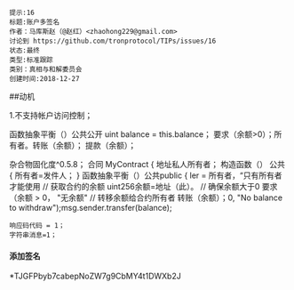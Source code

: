 ```
提示:16
标题:账户多签名
作者：马库斯赵（@赵红）<zhaohong229@gmail.com>
讨论到 https://github.com/tronprotocol/TIPs/issues/16
状态:最终
类型:标准跟踪
类别：真相与和解委员会
创建时间:2018-12-27
```



##动机

1.不支持帐户访问控制；

函数抽象平衡（）公共公开
uint balance = this.balance；
要求（余额>0）；所有者。转账（余额）；
提款（余额）；

杂合物固化度^0.5.8；
合同 MyContract {
地址私人所有者；
构造函数（） 公共 {
所有者=发件人；
}
函数抽象平衡（）公共public {
ler = 所有者，“只有所有者才能使用
// 获取合约的余额
uint256余额=地址（此）。
// 确保余额大于0
要求（余额 > 0， "无余额"
// 转移余额给合约所有者
转账（余额）；0, "No balance to withdraw");msg.sender.transfer(balance);

  

    
 
  

    响应码代码 = 1；
    字符串消息=1；


#### 添加签名
*TJGFPbyb7cabepNoZW7g9CbMY4t1DWXb2J


